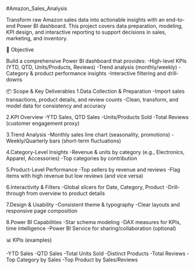 #Amazon_Sales_Analysis

Transform raw Amazon sales data into actionable insights with an end-to-end Power BI dashboard. This project covers data preparation, modeling, KPI design, and interactive reporting to support decisions in sales, marketing, and inventory.

🚀 Objective

Build a comprehensive Power BI dashboard that provides:
  -High-level KPIs (YTD, QTD, Units/Products, Reviews)
  -Trend analysis (monthly/weekly)
  -Category & product performance insights
  -Interactive filtering and drill-downs

📦 Scope & Key Deliverables
  1.Data Collection & Preparation
   -Import sales transactions, product details, and review counts
   -Clean, transform, and model data for consistency and accuracy

  2.KPI Overview
   -YTD Sales, QTD Sales
   -Units/Products Sold
   -Total Reviews (customer engagement proxy)
   
  3.Trend Analysis
   -Monthly sales line chart (seasonality, promotions)
   -Weekly/Quarterly bars (short-term fluctuations)
   
  4.Category-Level Insights
   -Revenue & units by category (e.g., Electronics, Apparel, Accessories)
   -Top categories by contribution
   
  5.Product-Level Performance
   -Top sellers by revenue and reviews
   -Flag items with high revenue but low reviews (and vice versa)
   
  6.Interactivity & Filters
   -Global slicers for Date, Category, Product
   -Drill-through from overview to product details

  7.Design & Usability
   -Consistent theme & typography
   -Clear layouts and responsive page composition

  8.Power BI Capabilities
   -Star schema modeling
   -DAX measures for KPIs, time intelligence
   -Power BI Service for sharing/collaboration (optional)

📊 KPIs (examples)

-YTD Sales
-QTD Sales
-Total Units Sold
-Distinct Products
-Total Reviews
-Top Category by Sales
-Top Product by Sales/Reviews

